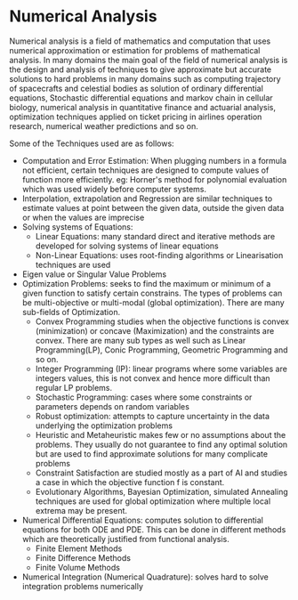 # Numerical Analysis

Numerical analysis is a field of mathematics and computation that uses numerical approximation or estimation for problems of mathematical analysis. In many domains the main goal of the field of numerical analysis is the design and analysis of techniques to give approximate but accurate solutions to hard problems in many domains such as computing trajectory of spacecrafts and celestial bodies as solution of ordinary differential equations, Stochastic differential equations and markov chain in cellular biology, numerical analysis in quantitative finance and actuarial analysis, optimization techniques applied on ticket pricing in airlines operation research, numerical weather predictions and so on.

Some of the Techniques used are as follows:
- Computation and Error Estimation: When plugging numbers in a formula not efficient, certain techniques are designed to compute values of function more efficiently. eg: Horner's method for polynomial evaluation which was used widely before computer systems.
- Interpolation, extrapolation and Regression are similar techniques to estimate values at point between the given data, outside the given data or when the values are imprecise
- Solving systems of Equations:
  - Linear Equations: many standard direct and iterative methods are developed for solving systems of linear equations
  - Non-Linear Equations: uses root-finding algorithms or Linearisation techniques are used
- Eigen value or Singular Value Problems
- Optimization Problems: seeks to find the maximum or minimum of a given function to satisfy certain constrains. The types of problems can be multi-objective or multi-modal (global optimization). There are many sub-fields of Optimization.
  - Convex Programming studies when the objective functions is convex (minimization) or concave (Maximization) and the constraints are convex. There are many sub types as well such as Linear Programming(LP), Conic Programming, Geometric Programming and so on.
  - Integer Programming (IP): linear programs where some variables are integers values, this is not convex and hence more difficult than regular LP problems.
  - Stochastic Programming: cases where some constraints or parameters depends on random variables
  - Robust optimization: attempts to capture uncertainty in the data underlying the optimization problems
  - Heuristic and Metaheuristic makes few or no assumptions about the problems. They usually do not guarantee to find any optimal solution but are used to find approximate solutions for many complicate problems
  - Constraint Satisfaction are studied mostly as a part of AI and studies a case in which the objective function f is constant.
  - Evolutionary Algorithms, Bayesian Optimization, simulated Annealing techniques are used for global optimization where multiple local extrema may be present.
- Numerical Differential Equations: computes solution to differential equations for both ODE and PDE. This can be done in different methods which are theoretically justified from functional analysis.
  - Finite Element Methods
  - Finite Difference Methods
  - Finite Volume Methods
- Numerical Integration (Numerical Quadrature): solves hard to solve integration problems numerically